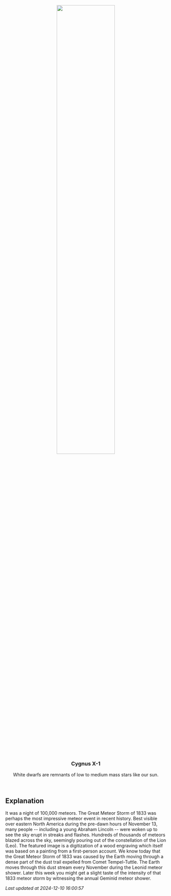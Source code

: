 <p align='center'>
    <img src='https://apod.nasa.gov/apod/image/2412/LeonidsWoodcut_Vollmy_960.jpg' width='60%' />
    <h3 align="center">Cygnus X-1</h3>
    <p align="center">White dwarfs are remnants of low to medium mass stars like our sun.</p>
</p>
<br/>

Explanation
--
It was a night of 100,000 meteors.  The Great Meteor Storm of 1833 was perhaps the most impressive meteor event in recent history.  Best visible over eastern North America during the pre-dawn hours of November 13, many people -- including a young Abraham Lincoln -- were woken up to see the sky erupt in streaks and flashes. Hundreds of thousands of meteors blazed across the sky, seemingly pouring out of the constellation of the Lion (Leo).  The featured image is a digitization of a wood engraving which itself was based on a painting from a first-person account. We know today that the Great Meteor Storm of 1833 was caused by the Earth moving through a dense part of the dust trail expelled from Comet Tempel-Tuttle. The Earth moves through this dust stream every November during the Leonid meteor shower. Later this week you might get a slight taste of the intensity of that 1833 meteor storm by witnessing the annual Geminid meteor shower.


*Last updated at 2024-12-10 16:00:57*
